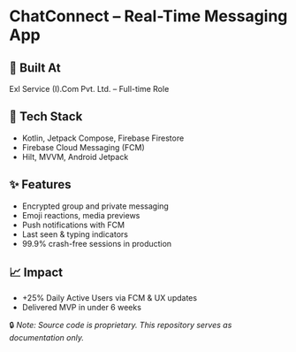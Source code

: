 # ChatConnect – Real-Time Messaging App

## 🏢 Built At
Exl Service (I).Com Pvt. Ltd. – Full-time Role

## 🔧 Tech Stack
- Kotlin, Jetpack Compose, Firebase Firestore
- Firebase Cloud Messaging (FCM)
- Hilt, MVVM, Android Jetpack

## ✨ Features
- Encrypted group and private messaging
- Emoji reactions, media previews
- Push notifications with FCM
- Last seen & typing indicators
- 99.9% crash-free sessions in production

## 📈 Impact
- +25% Daily Active Users via FCM & UX updates
- Delivered MVP in under 6 weeks

🔒 *Note: Source code is proprietary. This repository serves as documentation only.*

